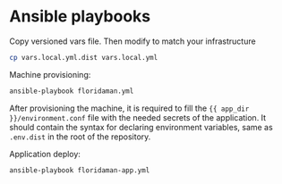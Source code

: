 # Ansible playbooks

Copy versioned vars file. Then modify to match your infrastructure
```bash
cp vars.local.yml.dist vars.local.yml
```

Machine provisioning:
```bash
ansible-playbook floridaman.yml
```

After provisioning the machine, it is required to fill the `{{ app_dir }}/environment.conf` file with the needed secrets of the application.
It should contain the syntax for declaring environment variables, same as `.env.dist` in the root of the repository.

Application deploy:
```bash
ansible-playbook floridaman-app.yml
```
